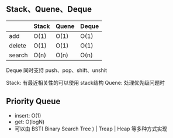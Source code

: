 ## Stack、Quene、Deque

| |Stack|Quene|Deque|
|-|-|-|-|
|add|O(1)|O(1)|O(1)|
|delete|O(1)|O(1)|O(1)|
|search|O(n)|O(n)|O(n)|

Deque 同时支持 push、pop、shift、unshit

Stack: 有最近相关性的可以使用 stack结构
Quene: 处理优先级问题时

<!-- todo: 使用 class 实现 Stack、Quene、Deque -->

## Priority Queue

* insert: O(1)
* get: O(logN)
* 可以由  BST( Binary Search Tree ) | Treap | Heap 等多种方式实现

